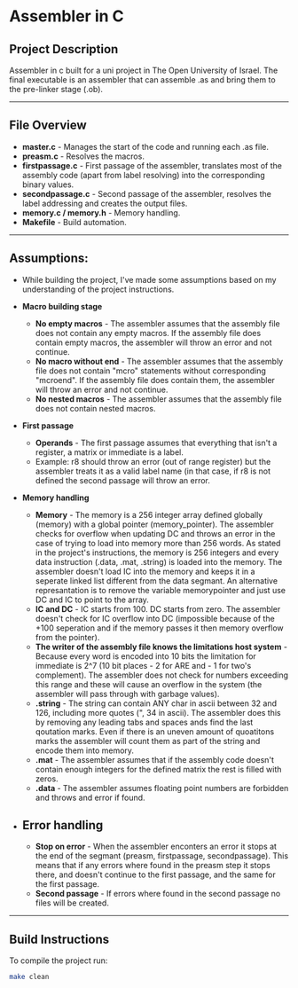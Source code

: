 # Assembler in C

## Project Description
Assembler in c built for a uni project in The Open University of Israel.
The final executable is an assembler that can assemble .as and bring them to the pre-linker stage (.ob).

---

## File Overview
- **master.c** - Manages the start of the code and running each .as file.
- **preasm.c** - Resolves the macros.
- **firstpassage.c** - First passage of the assembler, translates most of the assembly code (apart from label resolving) into the corresponding binary values.  
- **secondpassage.c** - Second passage of the assembler, resolves the label addressing and creates the output files. 
- **memory.c / memory.h** - Memory handling. 
- **Makefile** - Build automation.

---

## Assumptions:
- While building the project, I've made some assumptions based on my understanding of the project instructions.
- **Macro building stage**
  - **No empty macros** - The assembler assumes that the assembly file does not contain any empty macros. If the assembly file does contain empty macros, the assembler will throw an error and not continue.
  - **No macro without end** - The assembler assumes that the assembly file does not contain "mcro" statements without corresponding "mcroend". If the assembly file does contain them, the assembler will throw an error and not continue.
  - **No nested macros** - The assembler assumes that the assembly file does not contain nested macros.

- **First passage**
  - **Operands** - The first passage assumes that everything that isn't a register, a matrix or immediate is a label.
  - Example: r8 should throw an error (out of range register) but the assembler treats it as a valid label name (in that case, if r8 is not defined the second passage will throw an error.
  
- **Memory handling**
  - **Memory** - The memory is a 256 integer array defined globally (memory) with a global pointer (memory_pointer). The assembler checks for overflow when updating DC and throws an error in the case of trying to load into memory more than 256 words. As stated in the project's instructions, the memory is 256 integers and every data instruction (.data, .mat, .string) is loaded into the memory. The assembler doesn't load IC into the memory and keeps it in a seperate linked list different from the data segmant. An alternative represantation is to remove the variable memorypointer and just use DC and IC to point to the array.
  - **IC and DC** - IC starts from 100. DC starts from zero. The assembler doesn't check for IC overflow into DC (impossible because of the +100 seperation and if the memory passes it then memory overflow from the pointer).
  - **The writer of the assembly file knows the limitations host system** - Because every word is encoded into 10 bits the limitation for immediate is 2^7 (10 bit places - 2 for ARE and - 1 for two's complement). The assembler does not check for numbers exceeding this range and these will cause an overflow in the system (the assembler will pass through with garbage values).
  - **.string** - The string can contain ANY char in ascii between 32 and 126, including more quotes (", 34 in ascii). The assembler does this by removing any leading tabs and spaces ands find the last qoutation marks. Even if there is an uneven amount of quoatitons marks the assembler will count them as part of the string and encode them into memory.
  - **.mat** - The assembler assumes that if the assembly code doesn't contain enough integers for the defined matrix the rest is filled with zeros.
  - **.data** - The assembler assumes floating point numbers are forbidden and throws and error if found.
- ## Error handling
  - **Stop on error** - When the assembler enconters an error it stops at the end of the segmant (preasm, firstpassage, secondpassage). This means that if any errors where found in the preasm step it stops there, and doesn't continue to the first passage, and the same for the first passage.
  - **Second passage** - If errors where found in the second passage no files will be created. 
---
## Build Instructions
To compile the project run:

```bash
make clean

